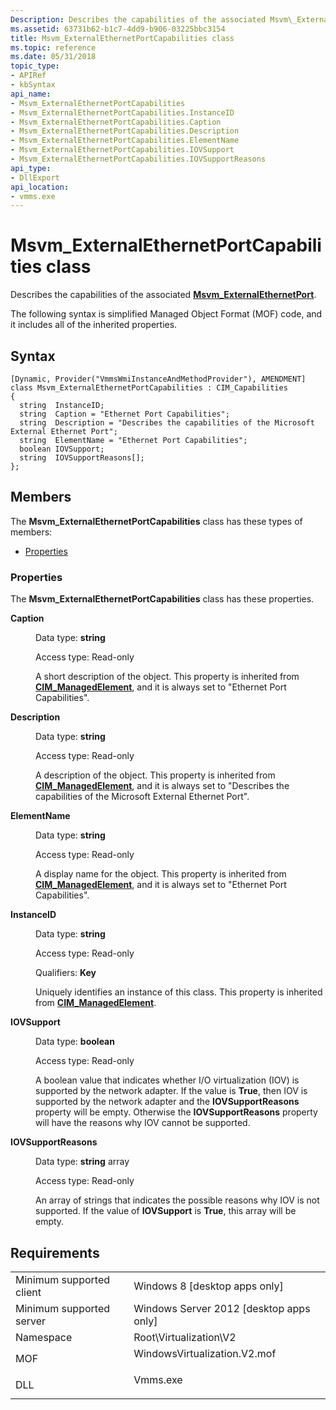 ```yaml
---
Description: Describes the capabilities of the associated Msvm\_ExternalEthernetPort.
ms.assetid: 63731b62-b1c7-4dd9-b906-03225bbc3154
title: Msvm_ExternalEthernetPortCapabilities class
ms.topic: reference
ms.date: 05/31/2018
topic_type: 
- APIRef
- kbSyntax
api_name: 
- Msvm_ExternalEthernetPortCapabilities
- Msvm_ExternalEthernetPortCapabilities.InstanceID
- Msvm_ExternalEthernetPortCapabilities.Caption
- Msvm_ExternalEthernetPortCapabilities.Description
- Msvm_ExternalEthernetPortCapabilities.ElementName
- Msvm_ExternalEthernetPortCapabilities.IOVSupport
- Msvm_ExternalEthernetPortCapabilities.IOVSupportReasons
api_type: 
- DllExport
api_location: 
- vmms.exe
---
```


# Msvm\_ExternalEthernetPortCapabilities class

Describes the capabilities of the associated [**Msvm\_ExternalEthernetPort**](msvm-externalethernetport.md).

The following syntax is simplified Managed Object Format (MOF) code, and it includes all of the inherited properties.

## Syntax

``` syntax
[Dynamic, Provider("VmmsWmiInstanceAndMethodProvider"), AMENDMENT]
class Msvm_ExternalEthernetPortCapabilities : CIM_Capabilities
{
  string  InstanceID;
  string  Caption = "Ethernet Port Capabilities";
  string  Description = "Describes the capabilities of the Microsoft External Ethernet Port";
  string  ElementName = "Ethernet Port Capabilities";
  boolean IOVSupport;
  string  IOVSupportReasons[];
};
```

## Members

The **Msvm\_ExternalEthernetPortCapabilities** class has these types of members:

-   [Properties](#properties)

### Properties

The **Msvm\_ExternalEthernetPortCapabilities** class has these properties.

<dl> <dt>

**Caption**
</dt> <dd> <dl> <dt>

Data type: **string**
</dt> <dt>

Access type: Read-only
</dt> </dl>

A short description of the object. This property is inherited from [**CIM\_ManagedElement**](/previous-versions/windows/desktop/iscsitarg/cim-managedelement), and it is always set to "Ethernet Port Capabilities".

</dd> <dt>

**Description**
</dt> <dd> <dl> <dt>

Data type: **string**
</dt> <dt>

Access type: Read-only
</dt> </dl>

A description of the object. This property is inherited from [**CIM\_ManagedElement**](/previous-versions/windows/desktop/iscsitarg/cim-managedelement), and it is always set to "Describes the capabilities of the Microsoft External Ethernet Port".

</dd> <dt>

**ElementName**
</dt> <dd> <dl> <dt>

Data type: **string**
</dt> <dt>

Access type: Read-only
</dt> </dl>

A display name for the object. This property is inherited from [**CIM\_ManagedElement**](/previous-versions/windows/desktop/iscsitarg/cim-managedelement), and it is always set to "Ethernet Port Capabilities".

</dd> <dt>

**InstanceID**
</dt> <dd> <dl> <dt>

Data type: **string**
</dt> <dt>

Access type: Read-only
</dt> <dt>

Qualifiers: **Key**
</dt> </dl>

Uniquely identifies an instance of this class. This property is inherited from [**CIM\_ManagedElement**](/previous-versions/windows/desktop/iscsitarg/cim-managedelement).

</dd> <dt>

**IOVSupport**
</dt> <dd> <dl> <dt>

Data type: **boolean**
</dt> <dt>

Access type: Read-only
</dt> </dl>

A boolean value that indicates whether I/O virtualization (IOV) is supported by the network adapter. If the value is **True**, then IOV is supported by the network adapter and the **IOVSupportReasons** property will be empty. Otherwise the **IOVSupportReasons** property will have the reasons why IOV cannot be supported.

</dd> <dt>

**IOVSupportReasons**
</dt> <dd> <dl> <dt>

Data type: **string** array
</dt> <dt>

Access type: Read-only
</dt> </dl>

An array of strings that indicates the possible reasons why IOV is not supported. If the value of **IOVSupport** is **True**, this array will be empty.

</dd> </dl>

## Requirements



|                                     |                                                                                                         |
|-------------------------------------|---------------------------------------------------------------------------------------------------------|
| Minimum supported client<br/> | Windows 8 \[desktop apps only\]<br/>                                                              |
| Minimum supported server<br/> | Windows Server 2012 \[desktop apps only\]<br/>                                                    |
| Namespace<br/>                | Root\\Virtualization\\V2<br/>                                                                     |
| MOF<br/>                      | <dl> <dt>WindowsVirtualization.V2.mof</dt> </dl> |
| DLL<br/>                      | <dl> <dt>Vmms.exe</dt> </dl>                     |



 

